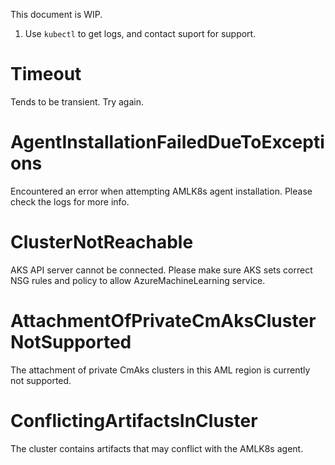 This document is WIP.
1. Use `kubectl` to get logs, and contact suport for support.


# Timeout
Tends to be transient. Try again.

# AgentInstallationFailedDueToExceptions
Encountered an error when attempting AMLK8s agent installation.
Please check the logs for more info.

# ClusterNotReachable
AKS API server cannot be connected. Please make sure AKS sets correct NSG rules and policy to allow AzureMachineLearning service.

# AttachmentOfPrivateCmAksClusterNotSupported
The attachment of private CmAks clusters in this AML region is currently not supported.

# ConflictingArtifactsInCluster
The cluster contains artifacts that may conflict with the AMLK8s agent.
